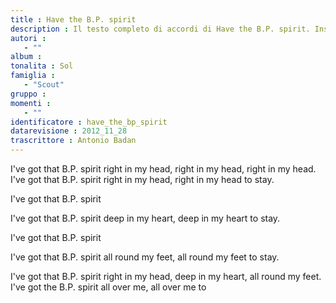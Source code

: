 ```yaml
--- 
title : Have the B.P. spirit
description : Il testo completo di accordi di Have the B.P. spirit. Inseriscila nel tuo canzoniere!
autori : 
   - ""
album : 
tonalita : Sol
famiglia : 
   - "Scout"
gruppo : 
momenti : 
   - ""
identificatore : have_the_bp_spirit
datarevisione : 2012_11_28
trascrittore : Antonio Badan
--- 
```




I've got that B.P. spirit
right in my head,
right in my head,
right in my head.
I've got that B.P. spirit
right in my head,
right in my head to stay.


I've got that B.P. spirit


I've got that B.P. spirit
deep in my heart,
deep in my heart to stay.


I've got that B.P. spirit


I've got that B.P. spirit
all round my feet,
all round my feet to stay.


I've got that B.P. spirit
right in my head,
deep in my heart,
all round my feet.
I've got the B.P. spirit
all over me,
all over me to 


